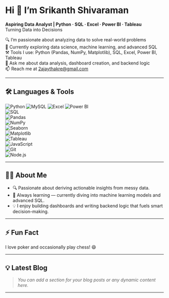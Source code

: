 # Hi 👋 I’m Srikanth Shivaraman
**Aspiring Data Analyst | Python · SQL · Excel · Power BI · Tableau**  
Turning Data into Decisions  

🔍 I’m passionate about analyzing data to solve real-world problems  
🌱 Currently exploring data science, machine learning, and advanced SQL  
⚒️ Tools I use: Python (Pandas, NumPy, Matplotlib), SQL, Excel, Power BI, Tableau  
💬 Ask me about data analysis, dashboard creation, and backend logic  
📫 Reach me at [2ajaythakre@gmail.com](mailto:2ajaythakre@gmail.com)  

---

## 🛠 Languages & Tools  
![Python](https://img.shields.io/badge/-Python-3776AB?logo=python&logoColor=white)  ![MySQL](https://img.shields.io/badge/-MySQL-4479A1?logo=mysql&logoColor=white)  ![Excel](https://img.shields.io/badge/-Excel-217346?logo=microsoft-excel&logoColor=white)  ![Power BI](https://img.shields.io/badge/-Power%20BI-F2C811?logo=power-bi&logoColor=white)  
![SQL](https://img.shields.io/badge/-SQL-003B57?logo=postgresql&logoColor=white)  
![Pandas](https://img.shields.io/badge/-Pandas-150458?logo=pandas&logoColor=white)  
![NumPy](https://img.shields.io/badge/-NumPy-013243?logo=numpy&logoColor=white)  
![Seaborn](https://img.shields.io/badge/-Seaborn-4C5C7D?logo=python&logoColor=white)  
![Matplotlib](https://img.shields.io/badge/-Matplotlib-11557C?logo=matplotlib&logoColor=white)  
![Tableau](https://img.shields.io/badge/-Tableau-4E82B4?logo=tableau&logoColor=white)  
![JavaScript](https://img.shields.io/badge/-JavaScript-F7DF1E?logo=javascript&logoColor=black)  
![Git](https://img.shields.io/badge/-Git-F05032?logo=git&logoColor=white)  
![Node.js](https://img.shields.io/badge/-Node.js-339933?logo=node.js&logoColor=white)

---

## 👨‍💻 About Me  
- 🔍 Passionate about deriving actionable insights from messy data.  
- 🌟 Always learning — currently diving into machine learning models and advanced SQL.  
- 💡 I enjoy building dashboards and writing backend logic that fuels smart decision-making.

---

## ⚡ Fun Fact  
I love poker and occasionally play chess! 😄

---

## 💡 Latest Blog  
> *You can add a section for your blog posts or any dynamic content here.*

---


